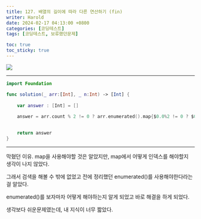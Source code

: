 ```yaml
---
title: 127. 배열의 길이에 따라 다른 연산하기 (fin)
writer: Harold
date: 2024-02-17 04:13:00 +0800
categories: [코딩테스트]
tags: [코딩테스트, 보류했던문제]

toc: true
toc_sticky: true
---
```

![](https://velog.velcdn.com/images/haroldfromk/post/d53abe04-e3bb-4b57-98ed-891e0031f021/image.png)

---
```swift
import Foundation

func solution(_ arr:[Int], _ n:Int) -> [Int] {
    
    var answer : [Int] = []
    
    answer = arr.count % 2 != 0 ? arr.enumerated().map{$0.0%2 != 0 ? $0.1 : $0.1 + n} : arr.enumerated().map{$0.0%2 == 0 ? $0.1 : $0.1 + n}

    
    return answer
}
```
---

막혔던 이유. map을 사용해야할 것은 알았지만, map에서 어떻게 인덱스를 해야할지 생각이 나지 않았다.

그래서 검색을 해볼 수 밖에 없었고 전에 정리했던 enumerated()를 사용해야한다라는걸 알았다.

enumerated()를 보자마자 어떻게 해야하는지 알게 되었고 바로 해결을 하게 되었다.

생각보다 쉬운문제였는데, 내 지식이 너무 짧았다.